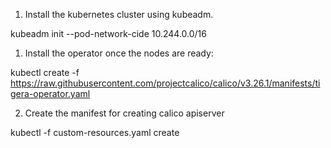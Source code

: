 1. Install the kubernetes cluster using kubeadm.

kubeadm init --pod-network-cide 10.244.0.0/16

1. Install the operator once the nodes are ready:

kubectl create -f https://raw.githubusercontent.com/projectcalico/calico/v3.26.1/manifests/tigera-operator.yaml

2. Create the manifest for creating calico apiserver

kubectl -f custom-resources.yaml create
